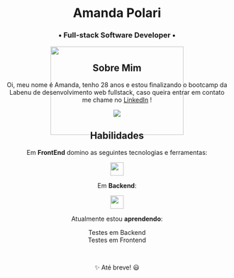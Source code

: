 <div align="center">
<h1>Amanda Polari</h1>
<h3>• Full-stack Software Developer •</h3>
</div>

<div align="center" style="height: 6px;">
  <img src="https://media.giphy.com/media/Wj7lNjMNDxSmc/giphy.gif" width="300" height="200">
</div>

<div align="center">

<h2>Sobre Mim</h2>

Oi, meu nome é Amanda, tenho 28 anos e estou finalizando o bootcamp da Labenu de desenvolvimento web fullstack, caso queira entrar em contato me chame no <a href="https://www.linkedin.com/in/amandapolari/" target="_blank">LinkedIn</a> !

<p>
  <a href="https://www.linkedin.com/in/amandapolari/" alt="Linkedin">
    <img src="https://img.shields.io/badge/-Linkedin-0e76a8?style=for-the-badge&logo=Linkedin&logoColor=white&link=https://https://www.linkedin.com/in/marcelo-maia-7584b821b/" />
  </a>
</p>

<h2>Habilidades</h2>

Em **FrontEnd** domino as seguintes tecnologias e ferramentas:

<a href="https://skillicons.dev">
  <img src="https://skillicons.dev/icons?i=html,css,js,react,git,github,figma,jest,firebase,styledcomponents,postman" style="height: 30px;"/>
</a>

Em **Backend**:

<a href="https://skillicons.dev">
  <img src="https://skillicons.dev/icons?i=typescript,nodejs,mysql,sqlite,express,knex" style="height: 30px;"/>
</a>

Atualmente estou **aprendendo**:

Testes em Backend <br>
Testes em Frontend <br>

<br>


✨ Até breve! 😃

<!---
Fique a vontade no meu perfil, abaixo vai encontrar um [**Guia de Repositórios**](https://github.com/amandapolari/guia-de-repositorios) onde organizei todos os meus projetos e repositórios de prática do meu curso atual! 

<div align="center"> 
[![Snake animation](https://github.com/amandapolari/amandapolari/blob/output/github-contribution-grid-snake.svg)](url)
</div>
--->
